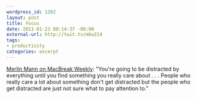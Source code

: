 ```yaml
--- 
wordpress_id: 1282
layout: post
title: Focus
date: 2011-01-23 00:14:37 -06:00
external-url: http://twit.tv/mbw214
tags:
- productivity
categories: excerpt
---
```

<a href="http://twit.tv/mbw214">Merlin Mann on MacBreak Weekly</a>: "You're going to be distracted by everything until you find something you really care about . . . People who really care a lot about something don't get distracted but the people who get distracted are just not sure what to pay attention to."
